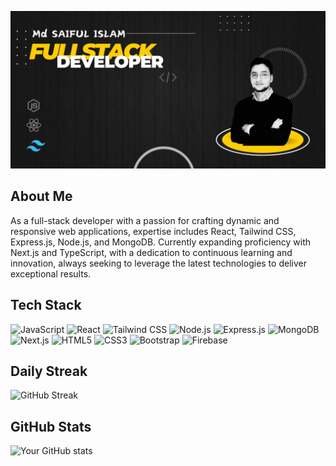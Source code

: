 ![Banner](
My-banner-1.png)
## About Me

As a full-stack developer with a passion for crafting dynamic and responsive web applications, expertise includes React, Tailwind CSS, Express.js, Node.js, and MongoDB. Currently expanding proficiency with Next.js and TypeScript, with a dedication to continuous learning and innovation, always seeking to leverage the latest technologies to deliver exceptional results.

## Tech Stack

![JavaScript](https://img.shields.io/badge/JavaScript-F7DF1E?style=flat&logo=javascript&logoColor=black)
![React](https://img.shields.io/badge/React-61DAFB?style=flat&logo=react&logoColor=black)
![Tailwind CSS](https://img.shields.io/badge/Tailwind_CSS-06B6D4?style=flat&logo=tailwind-css&logoColor=white)
![Node.js](https://img.shields.io/badge/Node.js-339933?style=flat&logo=node.js&logoColor=white)
![Express.js](https://img.shields.io/badge/Express-000000?style=flat&logo=express&logoColor=white)
![MongoDB](https://img.shields.io/badge/MongoDB-47A248?style=flat&logo=mongodb&logoColor=white)
![Next.js](https://img.shields.io/badge/Next.js-000000?style=flat&logo=next.js&logoColor=white)
![HTML5](https://img.shields.io/badge/HTML5-E34F26?style=flat&logo=html5&logoColor=white)
![CSS3](https://img.shields.io/badge/CSS3-1572B6?style=flat&logo=css3&logoColor=white)
![Bootstrap](https://img.shields.io/badge/Bootstrap-563D7C?style=flat&logo=bootstrap&logoColor=white)
![Firebase](https://img.shields.io/badge/Firebase-FFCA28?style=flat&logo=firebase&logoColor=black)

## Daily Streak
![GitHub Streak](https://github-readme-streak-stats.herokuapp.com/?user=md-saiful-islam-0705
)



## GitHub Stats

![Your GitHub stats](https://github-readme-stats.vercel.app/api?username=yourusername&show_icons=true&theme=radical)


